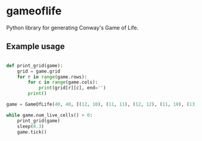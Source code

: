 # gameoflife
Python library for generating Conway's Game of Life. 

Example usage
-----------------------------------------------
```py

def print_grid(game):
    grid = game.grid
    for r in range(game.rows):
        for c in range(game.cols):
            print(grid[r][c], end='')
        print()

game = GameOfLife(40, 40, [(12, 10), (11, 11), (12, 12), (11, 10), (13, 10)])

while game.num_live_cells() > 0:
    print_grid(game)
    sleep(0.3)
    game.tick()
```
